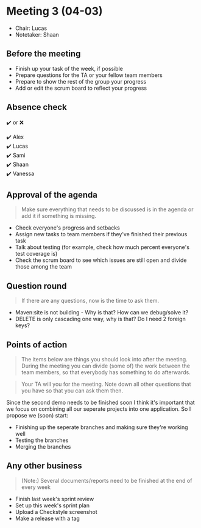 # Meeting 3 (04-03)
- Chair: Lucas
- Notetaker: Shaan

## Before the meeting

 - Finish up your task of the week, if possible
 - Prepare questions for the TA or your fellow team members
 - Prepare to show the rest of the group your progress
 - Add or edit the scrum board to reflect your progress

## Absence check
:heavy_check_mark: or :x: <br/>

:heavy_check_mark: Alex<br/>
:heavy_check_mark: Lucas<br/>
:heavy_check_mark: Sami<br/>
:heavy_check_mark: Shaan<br/>
:heavy_check_mark: Vanessa<br/>

## Approval of the agenda
> Make sure everything that needs to be discussed is in the agenda or add it if something is missing.

 - Check everyone's progress and setbacks
 - Assign new tasks to team members if they've finished their previous task
 - Talk about testing (for example, check how much percent everyone's test coverage is)
 - Check the scrum board to see which issues are still open and divide those among the team


## Question round
> If there are any questions, now is the time to ask them.
 - Maven:site is not building - Why is that? How can we debug/solve it?
 - DELETE is only cascading one way, why is that? Do I need 2 foreign keys?


## Points of action
> The items below are things you should look into after the meeting. During the meeting you can divide (some of) the work between the team members, so that everybody has something to do afterwards.

> Your TA will you for the meeting. Note down all other questions that you have so that you can ask them then.

 Since the second demo needs to be finished soon I think it's important that we focus on combining all our seperate projects into one application. So I propose we (soon) start:
 - Finishing up the seperate branches and making sure they're working well
 - Testing the branches
 - Merging the branches


## Any other business
> (Note:) Several documents/reports need to be finished at the end of every week
 - Finish last week's sprint review
 - Set up this week's sprint plan
 - Upload a Checkstyle screenshot
 - Make a release with a tag